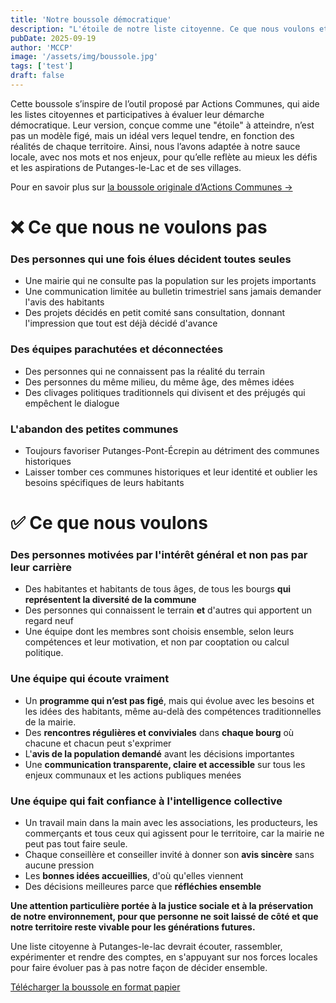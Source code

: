 ```yaml
---
title: 'Notre boussole démocratique'
description: "L'étoile de notre liste citoyenne. Ce que nous voulons et ce que nous ne voulons pas."
pubDate: 2025-09-19
author: 'MCCP'
image: '/assets/img/boussole.jpg'
tags: ['test']
draft: false
---
```


Cette boussole s’inspire de l’outil proposé par Actions Communes, qui aide les listes citoyennes et participatives à évaluer leur démarche démocratique. Leur version, conçue comme une "étoile" à atteindre, n’est pas un modèle figé, mais un idéal vers lequel tendre, en fonction des réalités de chaque territoire. Ainsi, nous l’avons adaptée à notre sauce locale, avec nos mots et nos enjeux, pour qu’elle reflète au mieux les défis et les aspirations de Putanges-le-Lac et de ses villages.

Pour en savoir plus sur [la boussole originale d’Actions Communes ->](https://www.actionscommunes.org/boite-a-outils/boussole-democratique/)

# ❌ Ce que nous ne voulons pas

### Des personnes qui une fois élues décident toutes seules

- Une mairie qui ne consulte pas la population sur les projets importants
- Une communication limitée au bulletin trimestriel sans jamais demander l'avis des habitants
- Des projets décidés en petit comité sans consultation, donnant l'impression que tout est déjà décidé d'avance

### Des équipes parachutées et déconnectées

- Des personnes qui ne connaissent pas la réalité du terrain
- Des personnes du même milieu, du même âge, des mêmes idées
- Des clivages politiques traditionnels qui divisent et des préjugés qui empêchent le dialogue

### L'abandon des petites communes

- Toujours favoriser Putanges-Pont-Écrepin au détriment des communes historiques
- Laisser tomber ces communes historiques et leur identité et oublier les besoins spécifiques de leurs habitants

# ✅ Ce que nous voulons

### Des personnes motivées par l'intérêt général et non pas par leur carrière

- Des habitantes et habitants de tous âges, de tous les bourgs **qui représentent la diversité de la commune**
- Des personnes qui connaissent le terrain **et** d'autres qui apportent un regard neuf
- Une équipe dont les membres sont choisis ensemble, selon leurs compétences et leur motivation, et non par cooptation ou calcul politique.

### Une équipe qui écoute vraiment

- Un **programme qui n’est pas figé**, mais qui évolue avec les besoins et les idées des habitants, même au-delà des compétences traditionnelles de la mairie.
- Des **rencontres régulières et conviviales** dans **chaque bourg** où chacune et chacun peut s'exprimer
- L'**avis de la population demandé** avant les décisions importantes
- Une **communication transparente, claire et accessible** sur tous les enjeux communaux et les actions publiques menées

### Une équipe qui fait confiance à l'intelligence collective

- Un travail main dans la main avec les associations, les producteurs, les commerçants et tous ceux qui agissent pour le territoire, car la mairie ne peut pas tout faire seule.
- Chaque conseillère et conseiller invité à donner son **avis sincère** sans aucune pression
- Les **bonnes idées accueillies**, d'où qu'elles viennent
- Des décisions meilleures parce que **réfléchies ensemble**

**Une attention particulière portée à la justice sociale et à la préservation de notre environnement, pour que personne ne soit laissé de côté et que notre territoire reste vivable pour les générations futures.**

Une liste citoyenne à Putanges-le-lac devrait écouter, rassembler, expérimenter et rendre des comptes, en s'appuyant sur nos forces locales pour faire évoluer pas à pas notre façon de décider ensemble.

[Télécharger la boussole en format papier](/public/assets/img/boussole-democratique.pdf)
